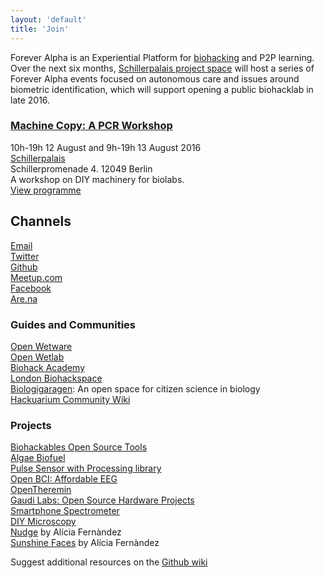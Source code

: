 ```yaml
---
layout: 'default'
title: 'Join'
---
```


Forever Alpha is an Experiential Platform for [biohacking](https://en.wikipedia.org/wiki/Do-it-yourself_biology) and P2P learning. Over the next six months, [Schillerpalais project space](http://www.top-ev.de/schillerpalais/) will host a series of Forever Alpha events focused on autonomous care and issues around biometric identification, which will support opening a public biohacklab in late 2016.

### [Machine Copy: A PCR Workshop](/events/003) ###
10h-19h 12 August and 9h-19h 13 August 2016  
[Schillerpalais](https://www.openstreetmap.org/node/3043349524)  
Schillerpromenade 4. 12049 Berlin  
A workshop on DIY machinery for biolabs.  
[View programme](/events/003)

## Channels ##
[Email](mailto:join@foreveralpha.club)  
[Twitter](//twitter.com/foreveralphalab)  
[Github](//github.com/foreveralpha)  
[Meetup.com](//www.meetup.com/forever-alpha­/)  
[Facebook](https://www.facebook.com/schillerpalais)   
[Are.na](//www.are.na/kei-kreutler/forever-alpha)  

### Guides and Communities ###
[Open Wetware](http://openwetware.org/wiki/Main_Page)  
[Open Wetlab](http://waag.org/en/lab/open-wetlab)  
[Biohack Academy](http://biohackacademy.github.io/)  
[London Biohackspace](https://wiki.london.hackspace.org.uk/view/Lab)  
[Biologigaragen](http://biologigaragen.org/): An open space for citizen science in biology  
[Hackuarium Community Wiki](http://wiki.hackuarium.ch/w/Main_Page)

### Projects ###
[Biohackables Open Source Tools](http://biohackables.org/open-source-tools/)  
[Algae Biofuel](http://biohackables.org/project/a-bio/)  
[Pulse Sensor with Processing library](http://biohackables.org/project/pulse-sensor/)  
[Open BCI: Affordable EEG](http://biohackables.org/project/project-1/)  
[OpenTheremin](http://www.gaudi.ch/OpenTheremin/)  
[Gaudi Labs: Open Source Hardware Projects](http://www.gaudi.ch/GaudiLabs/?page_id=19)  
[Smartphone Spectrometer](https://publiclab.org/wiki/smartphone-spectrometer)  
[DIY Microscopy](http://hackteria.org/wiki/index.php/DIY_microscopy)  
[Nudge](http://aliciafernandez.co.uk/NUDGE) by Alícia Fernàndez  
[Sunshine Faces](http://aliciafernandez.co.uk/SUNSHINE-FACES) by Alícia Fernàndez

Suggest additional resources on the [Github wiki](https://github.com/foreveralpha/resources/wiki)